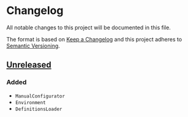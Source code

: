 # Changelog

All notable changes to this project will be documented in this file.

The format is based on [Keep a Changelog](http://keepachangelog.com/en/1.0.0/)
and this project adheres to [Semantic Versioning](http://semver.org/spec/v2.0.0.html).

## [Unreleased]

### Added

- `ManualConfigurator`
- `Environment`
- `DefinitionsLoader`

[Unreleased]: https://github.com/orisai/nette-di/compare/...HEAD

